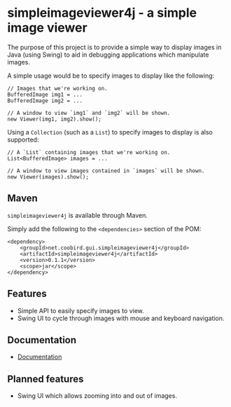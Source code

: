 simpleimageviewer4j - a simple image viewer
===========================================

The purpose of this project is to provide a simple way to display images
in Java (using Swing) to aid in debugging applications which manipulate
images.

A simple usage would be to specify images to display like the following:

```
// Images that we're working on.
BufferedImage img1 = ...
BufferedImage img2 = ...

// A window to view `img1` and `img2` will be shown.
new Viewer(img1, img2).show();
```

Using a `Collection` (such as a `List`) to specify images to display is also supported:

```
// A `List` containing images that we're working on.
List<BufferedImage> images = ...

// A window to view images contained in `images` will be shown.
new Viewer(images).show();
```


Maven
-----

`simpleimageviewer4j` is available through Maven.

Simply add the following to the `<dependencies>` section of the POM:

```
<dependency>
	<groupId>net.coobird.gui.simpleimageviewer4j</groupId>
	<artifactId>simpleimageviewer4j</artifactId>
	<version>0.1.1</version>
	<scope>jar</scope>
</dependency>
```

Features
--------

* Simple API to easily specify images to view.
* Swing UI to cycle through images with mouse and keyboard navigation.

Documentation
-------------

* [Documentation](https://coobird.github.io/simpleimageviewer4j/javadoc/0.1.1/)

Planned features
----------------

* Swing UI which allows zooming into and out of images.

